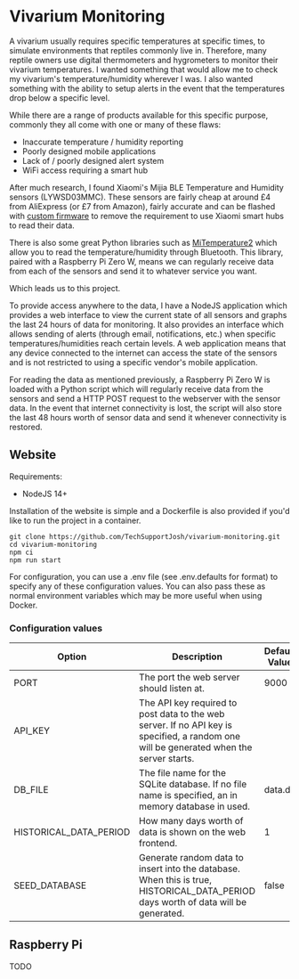 # Vivarium Monitoring
A vivarium usually requires specific temperatures at specific times, to simulate environments that reptiles commonly live in. Therefore, many reptile owners use digital thermometers and hygrometers to monitor their vivarium temperatures. I wanted something that would allow me to check my vivarium's temperature/humidity wherever I was. I also wanted something with the ability to setup alerts in the event that the temperatures drop below a specific level. 

While there are a range of products available for this specific purpose, commonly they all come with one or many of these flaws:
- Inaccurate temperature / humidity reporting
- Poorly designed mobile applications
- Lack of / poorly designed alert system
- WiFi access requiring a smart hub

After much research, I found Xiaomi's Mijia BLE Temperature and Humidity sensors (LYWSD03MMC). These sensors are fairly cheap at around £4 from AliExpress (or £7 from Amazon), fairly accurate and can be flashed with [custom firmware](https://github.com/pvvx/ATC_MiThermometer) to remove the requirement to use Xiaomi smart hubs to read their data.

There is also some great Python libraries such as [MiTemperature2](https://github.com/JsBergbau/MiTemperature2) which allow you to read the temperature/humidity through Bluetooth. This library, paired with a Raspberry Pi Zero W, means we can regularly receive data from each of the sensors and send it to whatever service you want.

Which leads us to this project. 

To provide access anywhere to the data, I have a NodeJS application which provides a web interface to view the current state of all sensors and graphs the last 24 hours of data for monitoring. It also provides an interface which allows sending of alerts (through email, notifications, etc.) when specific temperatures/humidities reach certain levels. A web application means that any device connected to the internet can access the state of the sensors and is not restricted to using a specific vendor's mobile application.

For reading the data as mentioned previously, a Raspberry Pi Zero W is loaded with a Python script which will regularly receive data from the sensors and send a HTTP POST request to the webserver with the sensor data. In the event that internet connectivity is lost, the script will also store the last 48 hours worth of sensor data and send it whenever connectivity is restored.

## Website
Requirements:
- NodeJS 14+

Installation of the website is simple and a Dockerfile is also provided if you'd like to run the project in a container.

```
git clone https://github.com/TechSupportJosh/vivarium-monitoring.git
cd vivarium-monitoring
npm ci
npm run start
```

For configuration, you can use a .env file (see .env.defaults for format) to specify any of these configuration values. You can also pass these as normal environment variables which may be more useful when using Docker.

### Configuration values

| Option                 | Description                                                                                                                             | Default Value | 
|------------------------|-----------------------------------------------------------------------------------------------------------------------------------------|---------------|
| PORT                   | The port the web server should listen at.                                                                                               | 9000          |
| API_KEY                | The API key required to post data to the web server. If no API key is specified, a random one will be generated when the server starts. |               |
| DB_FILE                | The file name for the SQLite database. If no file name is specified, an in memory database in used.                                     | data.db       |
| HISTORICAL_DATA_PERIOD | How many days worth of data is shown on the web frontend.                                                                               | 1             |
| SEED_DATABASE          | Generate random data to insert into the database. When this is true, HISTORICAL_DATA_PERIOD days worth of data will be generated.       | false         |

## Raspberry Pi
TODO